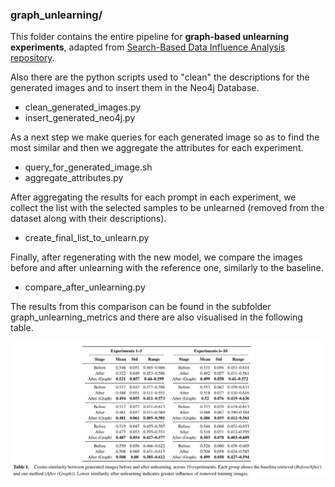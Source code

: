 ### graph_unlearning/
This folder contains the entire pipeline for **graph-based unlearning experiments**, adapted from [Search-Based Data Influence Analysis repository](https://github.com/teoaivalis/Search-Based_Data_Influence_Analysis.git).

Also there are the python scripts used to "clean" the descriptions for the generated images and to insert them in the Neo4j Database.

- clean_generated_images.py
- insert_generated_neo4j.py

As a next step we make queries for each generated image so as to find the most similar and then we aggregate the attributes for each experiment.

- query_for_generated_image.sh
- aggregate_attributes.py

After aggregating the results for each prompt in each experiment, we collect the list with the selected samples to be unlearned (removed from the dataset along with their descriptions).

- create_final_list_to_unlearn.py

Finally, after regenerating with the new model, we compare the images before and after unlearning with the reference one, similarly to the baseline.

- compare_after_unlearning.py

The results from this comparison can be found in the subfolder graph_unlearning_metrics and there are also visualised in the following table.

![Graph Unlearning](graph_unlearning.png)





